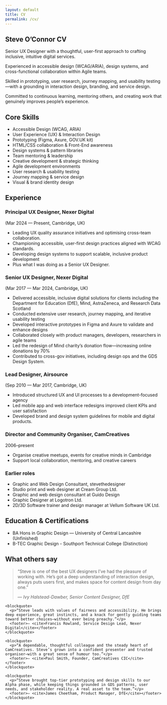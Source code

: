 ```yaml
---
layout: default
title: CV
permalink: /cv/
---
```


<section class="intro-section">
  <h1>Steve O’Connor CV</h1>
  <div class="intro-wrapper">
  <p>Senior UX Designer with a thoughtful, user-first approach to crafting inclusive, intuitive digital services.</p>
  <p>Experienced in accessible design (WCAG/ARIA), design systems, and cross-functional collaboration within Agile teams.</p>
  <p>Skilled in prototyping, user research, journey mapping, and usability testing—with a grounding in interaction design, branding, and service design.</p>
  <p>Committed to continuous learning, mentoring others, and creating work that genuinely improves people’s experience.</p>
</section>

<section>
  <h2><span class="highlight">Core Skills</span></h2>
  <ul class="content-list">
    <li>Accessible Design (WCAG, ARIA)</li>
    <li>User Experience (UX) & Interaction Design</li>
    <li>Prototyping (Figma, Axure, GOV.UK kit)</li>
    <li>HTML/CSS collaboration & Front-End awareness</li>
    <li>Design systems & pattern libraries</li>
    <li>Team mentoring & leadership</li>
    <li>Creative development & strategic thinking</li>
    <li>Agile development environments</li>
    <li>User research & usability testing</li>
    <li>Journey mapping & service design</li>
    <li>Visual & brand identity design</li>
  </ul>
</section>

<section>
  <h2><span class="highlight">Experience</span></h2>

  <h3>Principal UX Designer, Nexer Digital</h3>
  <p class="dates">(Mar 2024 — Present, Cambridge, UK)</p>
  <ul class="content-list">
    <li>Leading UX quality assurance initiatives and optimising cross-team collaboration.</li>
    <li>Championing accessible, user-first design practices aligned with WCAG standards.</li>
    <li>Developing design systems to support scalable, inclusive product development</li>
    <li>Plus what I was doing as a Senior UX Designer.</li>
  </ul>

  <h3>Senior UX Designer, Nexer Digital</h3>
  <p class="dates">(Mar 2017 — Mar 2024, Cambridge, UK)</p>
  <ul class="content-list">
    <li>Delivered accessible, inclusive digital solutions for clients including the Department for Education (DfE), Mind, AstraZeneca, and Research Data Scotland</li>
    <li>Conducted extensive user research, journey mapping, and iterative usability testing</li>
    <li>Developed interactive prototypes in Figma and Axure to validate and enhance designs</li>
    <li>Collaborated closely with product managers, developers, researchers in agile teams</li>
    <li>Led the redesign of Mind charity’s donation flow—increasing online donations by 70%</li>
    <li>Contributed to cross-gov initiatives, including design ops and the GDS Design System.</li>
  </ul>

  <h3>Lead Designer, Airsource</h3>
  <p class="dates">(Sep 2010 — Mar 2017, Cambridge, UK)</p>
  <ul class="content-list">
    <li>Introduced structured UX and UI processes to a development-focused agency</li>
    <li>Led mobile app and web interface redesigns improved client KPIs and user satisfaction</li>
    <li>Developed brand and design system guidelines for mobile and digital products.</li>
  </ul>

   <h3>Director and Community Organiser, CamCreatives</h3>
  <p class="dates">2006–present</p>
  <ul class="content-list">
    <li>Organise creative meetups, events for creative minds in Cambridge</li>
    <li>Support local collaboration, mentoring, and creative careers</li>
  </ul>

  <h3>Earlier roles</h3>
  <ul class="content-list">
    <li>Graphic and Web Design Consultant, stevethedesigner</li>
    <li>Studio print and web designer at Cream Group Ltd.</li>
    <li>Graphic and web design consultant at Guido Design</li>
    <li>Graphic Designer at Logotron Ltd.</li>
    <li>2D/3D Software trainer and design manager at Vellum Software UK Ltd.</li>
  </ul>

</section>

<section>

  <h2><span class="highlight">Education & Certifications</span></h2>
  <ul class="content-list">
    <li>BA Hons in Graphic Design — University of Central Lancashire (Unfinished)</li>
    <li>B-TEC Graphic Design - Southport Technical College (Distinction)</li>
  </ul>

</section>

<section>

  <h2><span class="highlight">What others say</span></h2>

  <div class="testimonials">
    <blockquote>
      <p>“Steve is one of the best UX designers I’ve had the pleasure of working with. He’s got a deep understanding of interaction design, always puts users first, and makes space for content design from day one.”</p>
      <footer>— <cite>Ivy Halstead-Dawber, Senior Content Designer, DfE</cite></footer>
    </blockquote>

    <blockquote>
      <p>“Steve leads with values of fairness and accessibility. He brings deep experience, great instincts, and a knack for gently guiding teams toward better choices—without ever being preachy.”</p>
      <footer>— <cite>Francis Rowland, Service Design Lead, Nexer Digital</cite></footer>
    </blockquote>

    <blockquote>
      <p>“A dependable, thoughtful colleague and the steady heart of CamCreatives. Steve’s grown into a confident presenter and trusted organiser—with a great sense of humour too.”</p>
      <footer>— <cite>Paul Smith, Founder, CamCreatives CIC</cite></footer>
    </blockquote>

    <blockquote>
      <p>“Steve brought top-tier prototyping and design skills to our Alpha phase, while keeping things grounded in GDS patterns, user needs, and stakeholder reality. A real asset to the team.”</p>
      <footer>— <cite>James Cheetham, Product Manager, DfE</cite></footer>
    </blockquote>
  </div>

</section>


